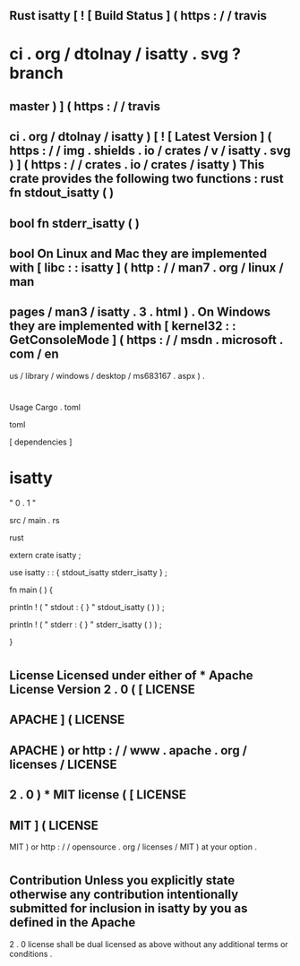 #
Rust
isatty
[
!
[
Build
Status
]
(
https
:
/
/
travis
-
ci
.
org
/
dtolnay
/
isatty
.
svg
?
branch
=
master
)
]
(
https
:
/
/
travis
-
ci
.
org
/
dtolnay
/
isatty
)
[
!
[
Latest
Version
]
(
https
:
/
/
img
.
shields
.
io
/
crates
/
v
/
isatty
.
svg
)
]
(
https
:
/
/
crates
.
io
/
crates
/
isatty
)
This
crate
provides
the
following
two
functions
:
rust
fn
stdout_isatty
(
)
-
>
bool
fn
stderr_isatty
(
)
-
>
bool
On
Linux
and
Mac
they
are
implemented
with
[
libc
:
:
isatty
]
(
http
:
/
/
man7
.
org
/
linux
/
man
-
pages
/
man3
/
isatty
.
3
.
html
)
.
On
Windows
they
are
implemented
with
[
kernel32
:
:
GetConsoleMode
]
(
https
:
/
/
msdn
.
microsoft
.
com
/
en
-
us
/
library
/
windows
/
desktop
/
ms683167
.
aspx
)
.
#
#
Usage
Cargo
.
toml
>
toml
>
[
dependencies
]
>
isatty
=
"
0
.
1
"
>
src
/
main
.
rs
>
rust
>
extern
crate
isatty
;
>
use
isatty
:
:
{
stdout_isatty
stderr_isatty
}
;
>
>
fn
main
(
)
{
>
println
!
(
"
stdout
:
{
}
"
stdout_isatty
(
)
)
;
>
println
!
(
"
stderr
:
{
}
"
stderr_isatty
(
)
)
;
>
}
>
#
#
License
Licensed
under
either
of
*
Apache
License
Version
2
.
0
(
[
LICENSE
-
APACHE
]
(
LICENSE
-
APACHE
)
or
http
:
/
/
www
.
apache
.
org
/
licenses
/
LICENSE
-
2
.
0
)
*
MIT
license
(
[
LICENSE
-
MIT
]
(
LICENSE
-
MIT
)
or
http
:
/
/
opensource
.
org
/
licenses
/
MIT
)
at
your
option
.
#
#
#
Contribution
Unless
you
explicitly
state
otherwise
any
contribution
intentionally
submitted
for
inclusion
in
isatty
by
you
as
defined
in
the
Apache
-
2
.
0
license
shall
be
dual
licensed
as
above
without
any
additional
terms
or
conditions
.
